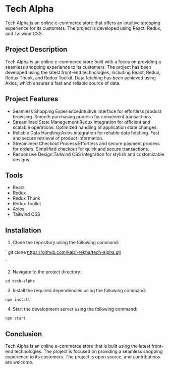 # Tech Alpha
Tech Alpha is an online e-commerce store that offers an intuitive shopping experience for its customers. The project is developed using React, Redux, and Tailwind CSS.

## Project Description
Tech Alpha is an online e-commerce store built with a focus on providing a seamless shopping experience to its customers. The project has been developed using the latest front-end technologies, including React, Redux, Redux Thunk, and Redux Toolkit. Data fetching has been achieved using Axios, which ensures a fast and reliable source of data.

## Project Features
- Seamless Shopping Experience:Intuitive interface for effortless product browsing.
Smooth purchasing process for convenient transactions.
- Streamlined State Management:Redux integration for efficient and scalable operations.
Optimized handling of application state changes.
- Reliable Data Handling:Axios integration for reliable data fetching.
Fast and secure retrieval of product information.
- Streamlined Checkout Process:Effortless and secure payment process for orders.
Simplified checkout for quick and secure transactions.
- Responsive Design:Tailwind CSS integration for stylish and customizable designs.

## Tools
- React
- Redux
- Redux Thunk
- Redux Toolkit
- Axios
- Tailwind CSS

## Installation
1. Clone the repository using the following command:

`
git clone https://github.com/kajal-rekha/tech-alpha.git

`

2. Navigate to the project directory:

`
cd tech-alpha
`

3. Install the required dependencies using the following command:

`npm install`


4. Start the development server using the following command:

`
npm start
`


## Conclusion
Tech Alpha is an online e-commerce store that is built using the latest front-end technologies. The project is focused on providing a seamless shopping experience to its customers. The project is open source, and contributions are welcome.

